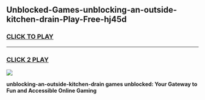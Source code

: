 
## Unblocked-Games-unblocking-an-outside-kitchen-drain-Play-Free-hj45d
<h3>
<a href="https://premium76.site?title=unblocking-an-outside-kitchen-drain&ref=23A">CLICK TO PLAY</a></h3>
<hr>

<h3>
<a href="https://premium76.site?title=unblocking-an-outside-kitchen-drain&ref=23A">CLICK 2 PLAY</a>
  
</h3>

<a href="https://premium76.site?title=unblocking-an-outside-kitchen-drain&ref=23A"><img src="https://clearcache.store/games.png"></a>


**unblocking-an-outside-kitchen-drain games unblocked: Your Gateway to Fun and Accessible Online Gaming**
